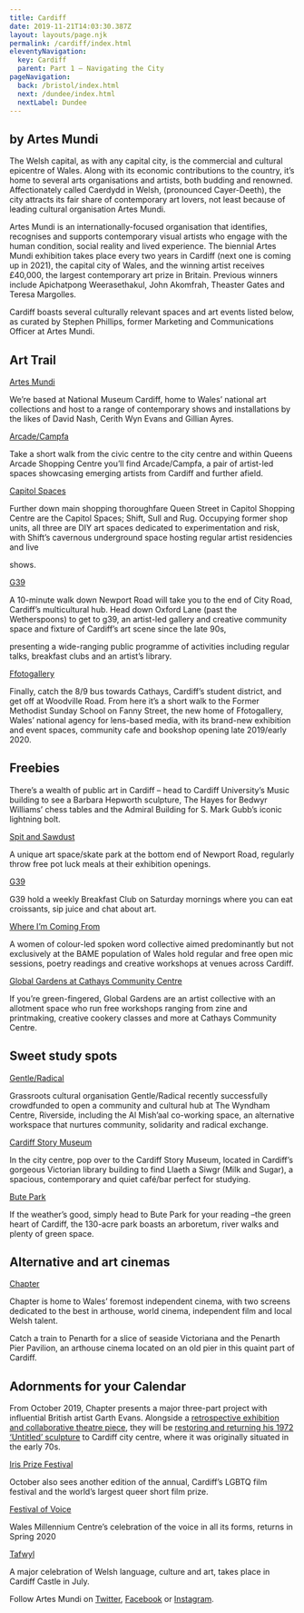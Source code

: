 ```yaml
---
title: Cardiff
date: 2019-11-21T14:03:30.387Z
layout: layouts/page.njk
permalink: /cardiff/index.html
eleventyNavigation:
  key: Cardiff
  parent: Part 1 – Navigating the City
pageNavigation:
  back: /bristol/index.html
  next: /dundee/index.html
  nextLabel: Dundee
---
```

## by Artes Mundi

The Welsh capital, as with any capital city, is the commercial and cultural epicentre of Wales. Along with its economic contributions to the country, it’s home to several arts organisations and artists, both budding and renowned. Affectionately called Caerdydd in Welsh, (pronounced Cayer-Deeth), the city attracts its fair share of contemporary art lovers, not least because of leading cultural organisation Artes Mundi.

Artes Mundi is an internationally-focused organisation that identifies, recognises and supports contemporary visual artists who engage with the human condition, social reality and lived experience. The biennial Artes Mundi exhibition takes place every two years in Cardiff (next one is coming up in 2021), the capital city of Wales, and the winning artist receives £40,000, the largest contemporary art prize in Britain. Previous winners include Apichatpong Weerasethakul, John Akomfrah, Theaster Gates and Teresa Margolles.

Cardiff boasts several culturally relevant spaces and art events listed below, as curated by Stephen Phillips, former Marketing and Communications Officer at Artes Mundi.

## Art Trail

[Artes Mundi](https://www.artrabbit.com/organisations/artes-mundi)

We’re based at National Museum Cardiff, home to Wales’ national art collections and host to a range of contemporary shows and installations by the likes of David Nash, Cerith Wyn Evans and Gillian Ayres. 

[Arcade/Campfa](https://www.artrabbit.com/organisations/arcadecampfa)

Take a short walk from the civic centre to the city centre and within Queens Arcade Shopping Centre you’ll find Arcade/Campfa, a pair of artist-led spaces showcasing emerging artists from Cardiff and further afield. 

[Capitol Spaces](https://www.artrabbit.com/organisations/capitol-spaces)

Further down main shopping thoroughfare Queen Street in Capitol Shopping Centre are the Capitol Spaces; Shift, Sull and Rug. Occupying former shop units, all three are DIY art spaces dedicated to experimentation and risk, with Shift’s cavernous underground space hosting regular artist residencies and live

shows.

[G39](https://www.artrabbit.com/organisations/g39)

A 10-minute walk down Newport Road will take you to the end of City Road, Cardiff’s multicultural hub. Head down Oxford Lane (past the Wetherspoons) to get to g39, an artist-led gallery and creative community space and fixture of Cardiff’s art scene since the late 90s,

presenting a wide-ranging public programme of activities including regular talks, breakfast clubs and an artist’s library.

[Ffotogallery](https://www.artrabbit.com/organisations/ffotogallery)

Finally, catch the 8/9 bus towards Cathays, Cardiff’s student district, and get off at Woodville Road. From here it’s a short walk to the Former Methodist Sunday School on Fanny Street, the new home of Ffotogallery, Wales’ national agency for lens-based media, with its brand-new exhibition and event spaces, community cafe and bookshop opening late 2019/early 2020.

## Freebies

There’s a wealth of public art in Cardiff – head to Cardiff University’s Music building to see a Barbara Hepworth sculpture, The Hayes for Bedwyr Williams’ chess tables and the Admiral Building for S. Mark Gubb’s iconic lightning bolt. 

[Spit and Sawdust](https://www.facebook.com/spitandsawdust)

A unique art space/skate park at the bottom end of Newport Road, regularly throw free pot luck meals at their exhibition openings.

[G39](https://www.artrabbit.com/organisations/g39)

G39 hold a weekly Breakfast Club on Saturday mornings where you can eat croissants, sip juice and chat about art. 

[Where I’m Coming From](https://www.facebook.com/whereimcomingfrom/)

A women of colour-led spoken word collective aimed predominantly but not exclusively at the BAME population of Wales hold regular and free open mic sessions, poetry readings and creative workshops at venues across Cardiff. 

[Global Gardens at Cathays Community Centre](https://www.globalgardensproject.co.uk/)

If you’re green-fingered, Global Gardens are an artist collective with an allotment space who run free workshops ranging from zine and printmaking, creative cookery classes and more at Cathays Community Centre.

## Sweet study spots

[Gentle/Radical](https://www.artrabbit.com/organisations/gentleradical)

Grassroots cultural organisation Gentle/Radical recently successfully crowdfunded to open a community and cultural hub at The Wyndham Centre, Riverside, including the Al Mish’aal co-working space, an alternative workspace that nurtures community, solidarity and radical exchange. 

[Cardiff Story Museum](https://www.artrabbit.com/organisations/cardiff-story-museum)

In the city centre, pop over to the Cardiff Story Museum, located in Cardiff’s gorgeous Victorian library building to find Llaeth a Siwgr (Milk and Sugar), a spacious, contemporary and quiet café/bar perfect for studying. 

[Bute Park](http://bute-park.com/)

If the weather’s good, simply head to Bute Park for your reading –the green heart of Cardiff, the 130-acre park boasts an arboretum, river walks and plenty of green space.

## Alternative and art cinemas

[Chapter](https://www.artrabbit.com/organisations/chapter)

Chapter is home to Wales’ foremost independent cinema, with two screens dedicated to the best in arthouse, world cinema, independent film and local Welsh talent. 

Catch a train to Penarth for a slice of seaside Victoriana and the Penarth Pier Pavilion, an arthouse cinema located on an old pier in this quaint part of Cardiff.

## Adornments for your Calendar

From October 2019, Chapter presents a major three-part project with influential British artist Garth Evans. Alongside a [retrospective exhibition and collaborative theatre piece](https://www.artrabbit.com/events/garth-evans-but-hands-have-eyes), they will be [restoring and returning his 1972 ‘Untitled’ sculpture](https://www.artrabbit.com/events/untitled-sculpture-garth-evans) to Cardiff city centre, where it was originally situated in the early 70s. 

[Iris Prize Festival](https://www.artrabbit.com/organisations/iris-prize-lgbt-film-festival)

October also sees another edition of the annual, Cardiff’s LGBTQ film festival and the world’s largest queer short film prize. 

[Festival of Voice](https://www.artrabbit.com/organisations/festival-of-voice)

Wales Millennium Centre’s celebration of the voice in all its forms, returns in Spring 2020

[Tafwyl](https://www.artrabbit.com/organisations/tafwyl)

A major celebration of Welsh language, culture and art, takes place in Cardiff Castle in July.

Follow Artes Mundi on [Twitter](http://twitter.com/@ArtesMundi), [Facebook](https://www.facebook.com/artesmundi/) or [Instagram](http://instagram.com/@ArtesMundi).
